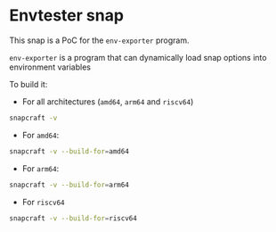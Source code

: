 # Envtester snap

This snap is a PoC for the `env-exporter` program.

`env-exporter` is a program that can dynamically load snap options into environment variables

To build it:

- For all architectures (`amd64`, `arm64` and `riscv64`)
```bash
snapcraft -v
```

- For `amd64`:
```bash
snapcraft -v --build-for=amd64
```

- For `arm64`:
```bash
snapcraft -v --build-for=arm64
```

- For `riscv64`
```bash
snapcraft -v --build-for=riscv64
```
